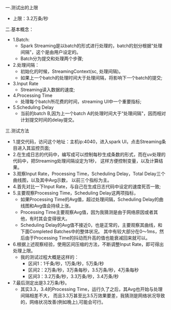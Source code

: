 一.测试出的上限<br>
- 上限：3.2万条/秒

二.基本概念：<br>
- 1.Batch:<br>
    - Spark Streaming是以batch的形式进行处理的，batch的划分根据“处理间隔”，这个是由用户设定的。<br>
    - Batch分为提交和处理两个步骤;<br>
- 2.处理间隔：<br>
    - 初始化的时候，StreamingContext(sc, 处理间隔)。<br>
    - 如果上一个batch的处理时间大于处理间隔，将影响下一个batch的提交;
- 3.Input Rate
    - Streaming读入数据的速度;
- 4.Processing Time
    - 处理每个batch所花费的时间，streaming UI中一个重要指标;
- 5.Scheduling Delay
    - 当前的batch B,因为上一个batch A的处理时间大于“处理间隔"，因而相对计划提交时间的delay提交。
      
三.测试方法
- 1.提交代码，访问这个地址：主机ip:4040，进入spark UI，点击Streaming条目进入其监控页面;
- 2.在生成日志的代码中，编写成可以控制每秒生成条数的形式，而在uv处理的代码中，把Streaming处理间隔设定为1秒，
这样方便控制变量，以及计算结果。  
- 3.观察Input Rate，Processing Time，Scheduling Delay，Total Delay三个曲线图，以及其中Avg示数，
以前三个指标为主。
- 4.首先对比一下Input Rate，与自己在生成日志代码中设定的速度死否一致;
- 5.主要观察Processing Time，Scheduling Delay这两项指标，
    - 如果Processing Time的Avg值，超过处理间隔，Scheduling Delay的曲线图和Avg值会持续上涨。
    - Processing Time主要观察Avg值，因为我猜测是由于网络原因或者其他，有时其会变得很大。
    - Scheduling Delay的Avg值不接近0，也是正常的，主要观察其曲线，和下面Completed Batches中的整体状况。
  其中有较大部分在0～1ms，然后由于Processing Time的抖动而升高的值也能衰减回来就可以。
- 6.根据上述观察经验，使用区间压缩的方法，不断调整Input Rate，即可得出处理上限。
    - 我的测试过程大概是这样的：
      - 区间1：1千条/秒，1万条/秒，5万条/秒
      - 区间2：2万条/秒，3万条每秒，3.5万条/秒，4万条每秒
      - 区间3：3.2万条/秒，3.3万条/秒，3.4万条/秒
- 7.最后测定出是3.2万条/秒。
  - 其实3.3，3.4的Processing Time，运行久了之后，其Avg也开始与处理间隔相差不大，
  而且3.3万甚至比3.5万效果要差，我猜测是网络状况导致的，网络状况改善(例如晚上),可能会可行。
